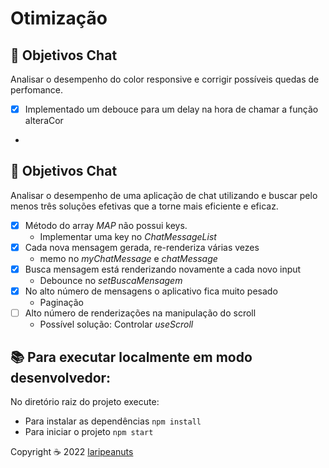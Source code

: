# Otimização

## 🎯 Objetivos Chat

Analisar o desempenho do color responsive e corrigir possíveis quedas de perfomance.

- [X] Implementado um debouce para um delay na hora de chamar a função alteraCor
- 
## 🎯 Objetivos Chat

Analisar o desempenho de uma aplicação de chat utilizando e buscar pelo menos três soluções efetivas que a torne mais eficiente e eficaz.

- [X] Método do array *MAP* não possui keys.
  - Implementar uma key no *ChatMessageList*
- [X] Cada nova mensagem gerada, re-renderiza várias vezes
  - memo no *myChatMessage* e *chatMessage*
- [X] Busca mensagem está renderizando novamente a cada novo input
  - Debounce no *setBuscaMensagem*
- [X] No alto número de mensagens o aplicativo fica muito pesado
  - Paginação
- [ ] Alto número de renderizações na manipulação do scroll
  - Possível solução: Controlar *useScroll*

## 📚 Para executar localmente em modo desenvolvedor:

No diretório raiz do projeto execute:

- Para instalar as dependências `npm install`
- Para iniciar o projeto `npm start`


<p align="left">Copyright ☕ 2022 <a href="https://github.com/laripeanuts">laripeanuts</a></p>